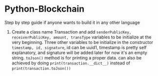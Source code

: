 # Python-Blockchain
Step by step guide if anyone wants to build it in any other language

1. Create a class name Transaction and add ```senderPublicKey, receiverPublicKey, amount, transType``` variables to be 
initialize at the very beginning. Three other variables to be initialize in the constructor ```timestamp, id, signature```, 
id can be uuid1, timestamp is pretty self explanatory, and signature will be added later for now it's an empty string.
```toJson()``` method is for printing a proper data. can also be achieved by doing ```print(transaction.__dict__)``` instead of 
```print(transaction.toJson())```

